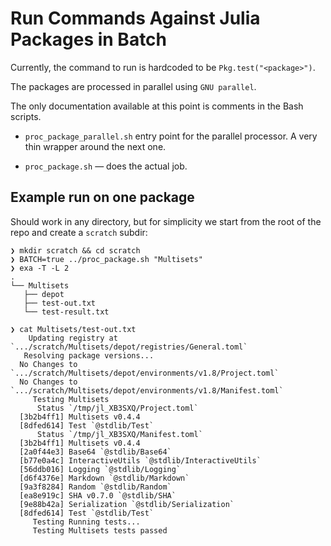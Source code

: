 # Run Commands Against Julia Packages in Batch

Currently, the command to run is hardcoded to be `Pkg.test("<package>")`.

The packages are processed in parallel using `GNU parallel`.

The only documentation available at this point is comments in the Bash scripts.

- `proc_package_parallel.sh` entry point for the parallel processor. A very thin
  wrapper around the next one.

- `proc_package.sh` — does the actual job.

## Example run on one package

Should work in any directory, but for simplicity we start from the root of the
repo and create a `scratch` subdir:

``` shellsession
❯ mkdir scratch && cd scratch
❯ BATCH=true ../proc_package.sh "Multisets"
❯ exa -T -L 2
.
└── Multisets
   ├── depot
   ├── test-out.txt
   └── test-result.txt

❯ cat Multisets/test-out.txt
    Updating registry at `.../scratch/Multisets/depot/registries/General.toml`
   Resolving package versions...
  No Changes to `.../scratch/Multisets/depot/environments/v1.8/Project.toml`
  No Changes to `.../scratch/Multisets/depot/environments/v1.8/Manifest.toml`
     Testing Multisets
      Status `/tmp/jl_XB3SXQ/Project.toml`
  [3b2b4ff1] Multisets v0.4.4
  [8dfed614] Test `@stdlib/Test`
      Status `/tmp/jl_XB3SXQ/Manifest.toml`
  [3b2b4ff1] Multisets v0.4.4
  [2a0f44e3] Base64 `@stdlib/Base64`
  [b77e0a4c] InteractiveUtils `@stdlib/InteractiveUtils`
  [56ddb016] Logging `@stdlib/Logging`
  [d6f4376e] Markdown `@stdlib/Markdown`
  [9a3f8284] Random `@stdlib/Random`
  [ea8e919c] SHA v0.7.0 `@stdlib/SHA`
  [9e88b42a] Serialization `@stdlib/Serialization`
  [8dfed614] Test `@stdlib/Test`
     Testing Running tests...
     Testing Multisets tests passed 

```
